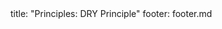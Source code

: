 <frontmatter>
title: "Principles: DRY Principle"
footer: footer.md
</frontmatter>

<include src="navbar.md" boilerplate />

<include src="unit-inPage-asFlat.md" boilerplate />